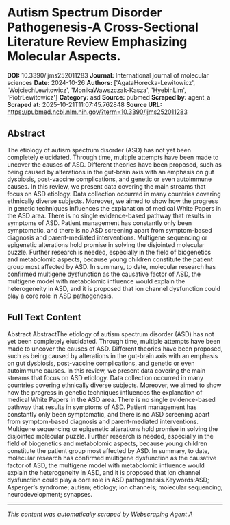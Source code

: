 # Autism Spectrum Disorder Pathogenesis-A Cross-Sectional Literature Review Emphasizing Molecular Aspects.

**DOI:** 10.3390/ijms252011283
**Journal:** International journal of molecular sciences
**Date:** 2024-10-26
**Authors:** ['AgataHorecka-Lewitowicz', 'WojciechLewitowicz', 'MonikaWawszczak-Kasza', 'HyebinLim', 'PiotrLewitowicz']
**Category:** asd
**Source:** pubmed
**Scraped by:** agent_a
**Scraped at:** 2025-10-21T11:07:45.762848
**Source URL:** https://pubmed.ncbi.nlm.nih.gov/?term=10.3390/ijms252011283

## Abstract

The etiology of autism spectrum disorder (ASD) has not yet been completely elucidated. Through time, multiple attempts have been made to uncover the causes of ASD. Different theories have been proposed, such as being caused by alterations in the gut-brain axis with an emphasis on gut dysbiosis, post-vaccine complications, and genetic or even autoimmune causes. In this review, we present data covering the main streams that focus on ASD etiology. Data collection occurred in many countries covering ethnically diverse subjects. Moreover, we aimed to show how the progress in genetic techniques influences the explanation of medical White Papers in the ASD area. There is no single evidence-based pathway that results in symptoms of ASD. Patient management has constantly only been symptomatic, and there is no ASD screening apart from symptom-based diagnosis and parent-mediated interventions. Multigene sequencing or epigenetic alterations hold promise in solving the disjointed molecular puzzle. Further research is needed, especially in the field of biogenetics and metabolomic aspects, because young children constitute the patient group most affected by ASD. In summary, to date, molecular research has confirmed multigene dysfunction as the causative factor of ASD, the multigene model with metabolomic influence would explain the heterogeneity in ASD, and it is proposed that ion channel dysfunction could play a core role in ASD pathogenesis.

## Full Text Content

Abstract AbstractThe etiology of autism spectrum disorder (ASD) has not yet been completely elucidated. Through time, multiple attempts have been made to uncover the causes of ASD. Different theories have been proposed, such as being caused by alterations in the gut-brain axis with an emphasis on gut dysbiosis, post-vaccine complications, and genetic or even autoimmune causes. In this review, we present data covering the main streams that focus on ASD etiology. Data collection occurred in many countries covering ethnically diverse subjects. Moreover, we aimed to show how the progress in genetic techniques influences the explanation of medical White Papers in the ASD area. There is no single evidence-based pathway that results in symptoms of ASD. Patient management has constantly only been symptomatic, and there is no ASD screening apart from symptom-based diagnosis and parent-mediated interventions. Multigene sequencing or epigenetic alterations hold promise in solving the disjointed molecular puzzle. Further research is needed, especially in the field of biogenetics and metabolomic aspects, because young children constitute the patient group most affected by ASD. In summary, to date, molecular research has confirmed multigene dysfunction as the causative factor of ASD, the multigene model with metabolomic influence would explain the heterogeneity in ASD, and it is proposed that ion channel dysfunction could play a core role in ASD pathogenesis.Keywords:ASD; Asperger’s syndrome; autism; etiology; ion channels; molecular sequencing; neurodevelopment; synapses.

---
*This content was automatically scraped by Webscraping Agent A*
